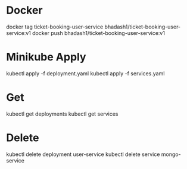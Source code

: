 # Docker
docker tag ticket-booking-user-service bhadash1/ticket-booking-user-service:v1
docker push bhadash1/ticket-booking-user-service:v1

# Minikube Apply
kubectl apply -f deployment.yaml
kubectl apply -f services.yaml

# Get
kubectl get deployments
kubectl get services

# Delete
kubectl delete deployment user-service
kubectl delete service mongo-service
